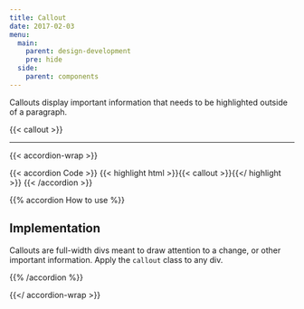 ```yaml
---
title: Callout
date: 2017-02-03
menu:
  main:
    parent: design-development
    pre: hide
  side:
    parent: components
---
```


Callouts display important information that needs to be highlighted outside of a paragraph.

{{< callout >}}

---

{{< accordion-wrap >}}

{{< accordion Code >}}
  {{< highlight html >}}{{< callout >}}{{</ highlight >}}
{{< /accordion >}}

{{% accordion How to use %}}
## Implementation

Callouts are full-width divs meant to draw attention to a change, or other important information. Apply the `callout` class to any div. 

{{% /accordion %}}

{{</ accordion-wrap >}}
